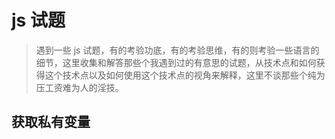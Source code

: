 # js 试题

> 遇到一些 js 试题，有的考验功底，有的考验思维，有的则考验一些语言的细节，这里收集和解答那些个我遇到过的有意思的试题，从技术点和如何获得这个技术点以及如何使用这个技术点的视角来解释，这里不谈那些个纯为压工资难为人的淫技。

## 获取私有变量






